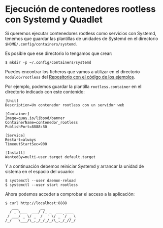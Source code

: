 # Ejecución de contenedores rootless con Systemd y Quadlet

Si queremos ejecutar contenedores rootless como servicios con Systemd, tenemos que guardar las plantillas de unidades de Systemd en el directorio `$HOME/.config/containers/systemd`.

Es posible que ese directorio lo tengamos que crear:

```
$ mkdir -p ~/.config/containers/systemd
```
Puedes encontrar los ficheros que vamos a utilizar en el directorio `modulo6/rootless` del [Repositorio con el código de los ejemplos](https://github.com/josedom24/ejemplos_curso_podman_ow).

Por ejemplo, podemos guardar la plantilla `rootless.container` en el directorio indicado con este contenido:

```
[Unit]
Description=Un contenedor rootless con un servidor web

[Container]
Image=quay.io/libpod/banner
ContainerName=contenedor_rootless
PublishPort=8888:80

[Service]
Restart=always
TimeoutStartSec=900

[Install]
WantedBy=multi-user.target default.target
```

Y a continuación debemos reiniciar Systemd y arrancar la unidad de sistema en el espacio del usuario:

```
$ systemctl --user daemon-reload
$ systemctl --user start rootless
```

Ahora podemos acceder a comprobar el acceso a la aplicación:

```
$ curl http://localhost:8888
   ___          __              
  / _ \___  ___/ /_ _  ___ ____ 
 / ___/ _ \/ _  /  ' \/ _ `/ _ \
/_/   \___/\_,_/_/_/_/\_,_/_//_/
```

